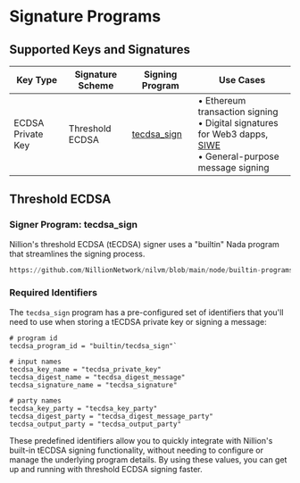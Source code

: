 # Signature Programs

## Supported Keys and Signatures

| Key Type          | Signature Scheme | Signing Program                                                                                       | Use Cases                                                                                                                                     |
| ----------------- | ---------------- | ----------------------------------------------------------------------------------------------------- | --------------------------------------------------------------------------------------------------------------------------------------------- |
| ECDSA Private Key | Threshold ECDSA  | [tecdsa_sign](https://github.com/NillionNetwork/nilvm/blob/main/node/builtin-programs/tecdsa_sign.py) | • Ethereum transaction signing<br/>• Digital signatures for Web3 dapps, [SIWE](https://docs.login.xyz/)<br/>• General-purpose message signing |

## Threshold ECDSA

### Signer Program: tecdsa_sign

Nillion's threshold ECDSA (tECDSA) signer uses a "builtin" Nada program that streamlines the signing process.

```python reference showGithubLink
https://github.com/NillionNetwork/nilvm/blob/main/node/builtin-programs/tecdsa_sign.py
```

### Required Identifiers

The `tecdsa_sign` program has a pre-configured set of identifiers that you'll need to use when storing a tECDSA private key or signing a message:

```
# program id
tecdsa_program_id = "builtin/tecdsa_sign"`

# input names
tecdsa_key_name = "tecdsa_private_key"
tecdsa_digest_name = "tecdsa_digest_message"
tecdsa_signature_name = "tecdsa_signature"

# party names
tecdsa_key_party = "tecdsa_key_party"
tecdsa_digest_party = "tecdsa_digest_message_party"
tecdsa_output_party = "tecdsa_output_party"
```

These predefined identifiers allow you to quickly integrate with Nillion's built-in tECDSA signing functionality, without needing to configure or manage the underlying program details. By using these values, you can get up and running with threshold ECDSA signing faster.
